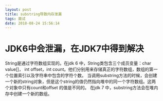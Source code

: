 ```yaml
---
layout: post
title: substring导致内存泄漏
tags: 面试
date: 2018-08-24 15:56:14
---
```

# JDK6中会泄漏，在JDK7中得到解决

String是通过字符数组实现的。在jdk 6 中，String类包含三个成员变量：char value[]， int offset，int count。他们分别用来存储真正的字符数组，数组的第一个位置索引以及字符串中包含的字符个数。
当调用substring方法的时候，会创建一个新的string对象，但是这个string的值仍然指向堆中的同一个字符数组。这两个对象中只有count和offset 的值是不同的。
在jdk 7 中，substring方法会在堆内存中创建一个新的数组。
